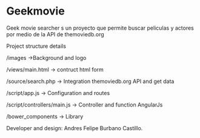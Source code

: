 # Geekmovie
Geek movie searcher s un proyecto que permite buscar peliculas y actores por medio de la API de themoviedb.org

Project structure details

/images
->Background and logo

/views/main.html
-> contruct html form

/source/search.php
-> Integration themoviedb.org API and get data 

/script/app.js
-> Configuration and routes

/script/controllers/main.js
-> Controller and function AngularJs

/bower_components
-> Library


Developer and design: Andres Felipe Burbano Castillo.

